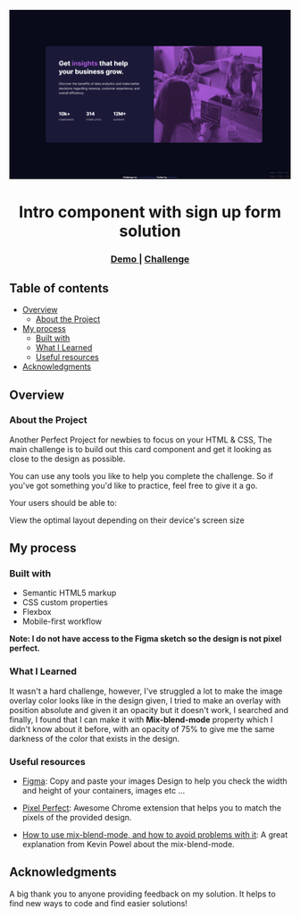 ![](./design/screencapture-serene-bavarois-ae799a-netlify-app-2022-08-17-13_09_49.png)

<h1 align= "center">Intro component with sign up form solution</h1>

<div align="center">
  <h3>
    <a href="https://serene-bavarois-ae799a.netlify.app/">
      Demo
    </a>
    <span> | </span>
    <a href="https://www.frontendmentor.io/challenges/stats-preview-card-component-8JqbgoU62">
      Challenge
    </a>
  </h3>
</div>

## Table of contents

- [Overview](#overview)
  - [About the Project](#About-the-Project)
- [My process](#my-process)
  - [Built with](#built-with)
  - [What I Learned](#what-I-learned)
  - [Useful resources](#Useful-resources)
- [Acknowledgments](#acknowledgments)



## Overview

### About the Project

Another Perfect Project for newbies to focus on your HTML & CSS, The main challenge is to build out this card component and get it looking as close to the design as possible.

You can use any tools you like to help you complete the challenge. So if you've got something you'd like to practice, feel free to give it a go.

Your users should be able to:

View the optimal layout depending on their device's screen size


## My process

### Built with

- Semantic HTML5 markup
- CSS custom properties
- Flexbox
- Mobile-first workflow

**Note: I do not have access to the Figma sketch so the design is not pixel perfect.**

### What I Learned

It wasn't a hard challenge, however, I've struggled a lot to make the image overlay color looks like in the design given, I tried to make an overlay with position absolute and given it an opacity but it doesn't work, I searched and finally, I found that I can make it with <b>Mix-blend-mode</b> property which I didn't know about it before, with an opacity of 75% to give me the same darkness of the color that exists in the design. 

### Useful resources

- <a href="https://www.figma.com/">Figma</a>: Copy and paste your images Design to help you check the width and height of your containers, images etc ...

- <a href="https://chrome.google.com/webstore/detail/perfectpixel-by-welldonec/dkaagdgjmgdmbnecmcefdhjekcoceebi">Pixel Perfect</a>: Awesome Chrome extension that helps you to match the pixels of the provided design.

- <a href="https://www.youtube.com/watch?v=TAA89nkEuhw">How to use mix-blend-mode, and how to avoid problems with it</a>: A great explanation from Kevin Powel about the mix-blend-mode.


## Acknowledgments

A big thank you to anyone providing feedback on my solution. It helps to find new ways to code and find easier solutions!